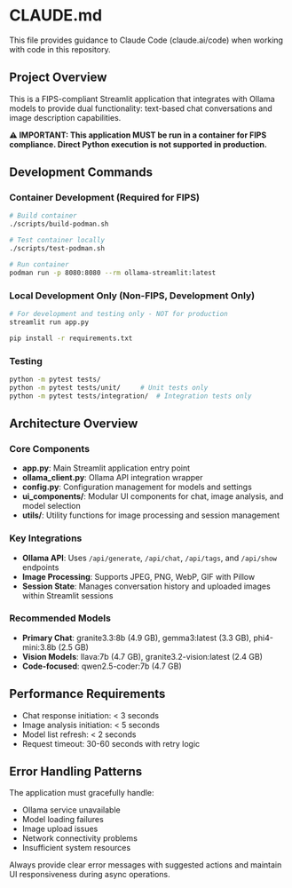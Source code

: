 # CLAUDE.md

This file provides guidance to Claude Code (claude.ai/code) when working with code in this repository.

## Project Overview

This is a FIPS-compliant Streamlit application that integrates with Ollama models to provide dual functionality: text-based chat conversations and image description capabilities. 

**⚠️ IMPORTANT: This application MUST be run in a container for FIPS compliance. Direct Python execution is not supported in production.**

## Development Commands

### Container Development (Required for FIPS)
```bash
# Build container
./scripts/build-podman.sh

# Test container locally
./scripts/test-podman.sh

# Run container
podman run -p 8080:8080 --rm ollama-streamlit:latest
```

### Local Development Only (Non-FIPS, Development Only)
```bash
# For development and testing only - NOT for production
streamlit run app.py

pip install -r requirements.txt
```

### Testing
```bash
python -m pytest tests/
python -m pytest tests/unit/     # Unit tests only
python -m pytest tests/integration/  # Integration tests only
```

## Architecture Overview

### Core Components
- **app.py**: Main Streamlit application entry point
- **ollama_client.py**: Ollama API integration wrapper
- **config.py**: Configuration management for models and settings
- **ui_components/**: Modular UI components for chat, image analysis, and model selection
- **utils/**: Utility functions for image processing and session management

### Key Integrations
- **Ollama API**: Uses `/api/generate`, `/api/chat`, `/api/tags`, and `/api/show` endpoints
- **Image Processing**: Supports JPEG, PNG, WebP, GIF with Pillow
- **Session State**: Manages conversation history and uploaded images within Streamlit sessions

### Recommended Models
- **Primary Chat**: granite3.3:8b (4.9 GB), gemma3:latest (3.3 GB), phi4-mini:3.8b (2.5 GB)
- **Vision Models**: llava:7b (4.7 GB), granite3.2-vision:latest (2.4 GB)
- **Code-focused**: qwen2.5-coder:7b (4.7 GB)

## Performance Requirements

- Chat response initiation: < 3 seconds
- Image analysis initiation: < 5 seconds
- Model list refresh: < 2 seconds
- Request timeout: 30-60 seconds with retry logic

## Error Handling Patterns

The application must gracefully handle:
- Ollama service unavailable
- Model loading failures
- Image upload issues
- Network connectivity problems
- Insufficient system resources

Always provide clear error messages with suggested actions and maintain UI responsiveness during async operations.